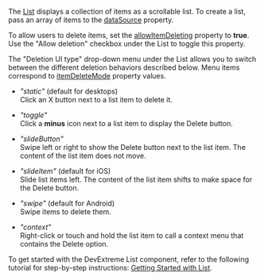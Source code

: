 The [List](/Documentation/ApiReference/UI_Components/dxList/) displays a collection of items as a scrollable list. To create a list, pass an array of items to the [dataSource](/Documentation/ApiReference/UI_Components/dxList/Configuration/#dataSource) property. 

To allow users to delete items, set the [allowItemDeleting](/Documentation/ApiReference/UI_Components/dxList/Configuration/#allowItemDeleting) property to **true**. Use the "Allow deletion" checkbox under the List to toggle this property.
<!--split-->

The "Deletion UI type" drop-down menu under the List allows you to switch between the different deletion behaviors described below. Menu items correspond to [itemDeleteMode](/Documentation/ApiReference/UI_Components/dxList/Configuration/#itemDeleteMode) property values. 
    
- *"static"* (default for desktops)    
Click an X button next to a list item to delete it. 

- *"toggle"*    
Click a **minus** icon next to a list item to display the Delete button. 

- *"slideButton"*    
Swipe left or right to show the Delete button next to the list item. The content of the list item does not move.  

- *"slideItem"* (default for iOS)    
Slide list items left. The content of the list item shifts to make space for the Delete button. 

- *"swipe"* (default for Android)    
 Swipe items to delete them.

- *"context"*    
Right-click or touch and hold the list item to call a context menu that contains the Delete option.    

To get started with the DevExtreme List component, refer to the following tutorial for step-by-step instructions: [Getting Started with List](/Documentation/Guide/UI_Components/List/Getting_Started_with_List/).